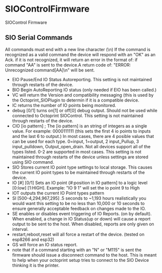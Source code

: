 # SIOControlFirmware
SIOControl Firmware
## SIO Serial Commands 

All commands must end with a new line character (\n) If the command is recognized as a valid command the device will respond with an "OK" as an Ack. if it is not recognized, it will return an error in the format of: if command "AA" is sent to the device.A return code of: "ERROR: Unrecognized command[AA]\n" will be sent.


- EIO Pause/End IO Status Autoreporting. This setting is not maintained through restarts of the device.
- BIO Begin AutoReporting IO status (only needed if EIO has been called.) 
- VC will return the Version and compatibility messaging (this is used by the Octoprint_SIOPlugin to determin if it is a compatible device. 
- IC returns the number of IO points being monitored. 
- debug [0/1] turns on[1] or off[0] debug output. Should not be used while connected to Octoprint SIOControl. This setting is not maintained through restarts of the device.
- CIO [io pattern] ; The [io pattern]  is an string of integers as a single value. For example: 0000111111 (this sets the first 4 io points to inputs and the last 6 to output.)
In most cases, there are 4 posible values that can be used for each type. 0=input, 1=output, 2 input_Pullup, 3 input_pulldown, Output_open_drain. Not all devices support all of the types listed. 0-2 are supported in most cases. This setting is not maintained through restarts of the device unless settings are stored using SIO command.
- SIO Stores current IO point type settings to local storage. This causes the current IO point types to be maintained through restarts of the device.
- IO [#] [0/1] Sets an IO point {#:position in IO pattern] to a logic level [0:low] [1:HIGH]. Example: "IO 9 1" will set the io point 9 to High 
- IOT outputs the current IO Point types pattern
- SI [500-4,294,967,295]  .5 seconds to ~1,193 hours realistically you would want this setting to be no less than 10,000 or 10 seconds to ensure generally acceptable feedback on changes made to the IO.
- SE enables or disables event triggering of IO Reports. (on by default). When enabled, a change in IO Status(up or down) will cause a report output to be sent to the host. When disabled, reports are only given on interval. 
- restart,reboot,reset will all force a restart of the device. (tested on esp8266 and esp32) 
- GS will force an IO status report. 
- note that if a command starting with an "N" or "M115" is sent the firmware should issue a disconnect command to the host. This is meant to help when your octoprint setup tries to connect to the SIO Device thinking it is the printer. 
